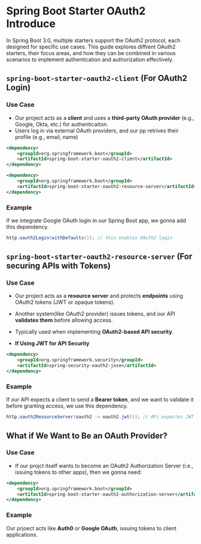 # Spring Boot Starter OAuth2 Introduce 

In Spring Boot 3.0, multiple starters support the OAuth2 protocol, each designed for specific use cases. This guide explores diffrent OAuth2 starters, their focus areas, and how they can be combined in various scenarios to implement authentication and authorization effectively.

## `spring-boot-starter-oauth2-client` (For OAuth2 Login)
### Use Case
- Our project acts as a **client** and uses a **third-party OAuth provider** (e.g., Google, Okta, etc.) for authenticaiton. 
- Users log in via external OAuth providers, and our pp retrives their profile (e.g., email, name)

```xml 
<dependency>
    <groupId>org.springframework.boot</groupId>
    <artifactId>spring-boot-starter-oauth2-client</artifactId>
</dependency>

<dependency>
    <groupId>org.springframework.boot</groupId>
    <artifactId>spring-boot-starter-oauth2-resource-server</artifactId>
</dependency>
```


### Example
If we integrate Google OAuth login in our Spring Boot app, we gonna add this dependency.

```java
http.oauth2Login(withDefaults()); // this enables OAuth2 login 
```


## `spring-boot-starter-oauth2-resource-server` (For securing APIs with Tokens)
### Use Case
- Our project acts as a **resource server** and protects **endpoints** using OAuth2 tokens (JWT or opaque tokens). 
- Another system(like OAuth2 provider) issues tokens, and our API **validates them** before allowing access. 
- Typically used when implementing **OAuth2-based API security**.

- **If Using JWT for API Security**
```xml
<dependency>
    <groupId>org.springframework.security</groupId>
    <artifactId>spring-security-oauth2-jose</artifactId>
</dependency>
```

### Example 
If our API expects a client to send a **Bearer token**, and we want to validate it before granting access, we use this dependency. 

```java
http.oauth2ResourceServer(oauth2 -> oauth2.jwt()); // APi expectes JWT tokens
```


## What if We Want to Be an OAuth Provider?

### Use Case
- If our projct itself wants to become an OAuth2 Authorization Server (i.e., issuing tokens to other apps), then we gonna need: 

```xml
<dependency>
    <groupId>org.springframework.boot</groupId>
    <artifactId>spring-boot-starter-oauth2-authorization-server</artifactId>
</dependency>
```


### Example
Our prjoect acts like **Auth0** or **Google OAuth**, issuing tokens to client applications. 
